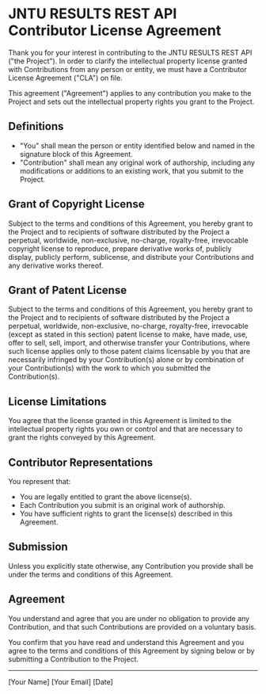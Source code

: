 # JNTU RESULTS REST API Contributor License Agreement

Thank you for your interest in contributing to the JNTU RESULTS REST API ("the Project"). In order to clarify the intellectual property license granted with Contributions from any person or entity, we must have a Contributor License Agreement ("CLA") on file.

This agreement ("Agreement") applies to any contribution you make to the Project and sets out the intellectual property rights you grant to the Project.

## Definitions

- "You" shall mean the person or entity identified below and named in the signature block of this Agreement.
- "Contribution" shall mean any original work of authorship, including any modifications or additions to an existing work, that you submit to the Project.

## Grant of Copyright License

Subject to the terms and conditions of this Agreement, you hereby grant to the Project and to recipients of software distributed by the Project a perpetual, worldwide, non-exclusive, no-charge, royalty-free, irrevocable copyright license to reproduce, prepare derivative works of, publicly display, publicly perform, sublicense, and distribute your Contributions and any derivative works thereof.

## Grant of Patent License

Subject to the terms and conditions of this Agreement, you hereby grant to the Project and to recipients of software distributed by the Project a perpetual, worldwide, non-exclusive, no-charge, royalty-free, irrevocable (except as stated in this section) patent license to make, have made, use, offer to sell, sell, import, and otherwise transfer your Contributions, where such license applies only to those patent claims licensable by you that are necessarily infringed by your Contribution(s) alone or by combination of your Contribution(s) with the work to which you submitted the Contribution(s).

## License Limitations

You agree that the license granted in this Agreement is limited to the intellectual property rights you own or control and that are necessary to grant the rights conveyed by this Agreement.

## Contributor Representations

You represent that:
- You are legally entitled to grant the above license(s).
- Each Contribution you submit is an original work of authorship.
- You have sufficient rights to grant the license(s) described in this Agreement.

## Submission

Unless you explicitly state otherwise, any Contribution you provide shall be under the terms and conditions of this Agreement.

## Agreement

You understand and agree that you are under no obligation to provide any Contribution, and that such Contributions are provided on a voluntary basis.

You confirm that you have read and understand this Agreement and you agree to the terms and conditions of this Agreement by signing below or by submitting a Contribution to the Project.

___________________________

[Your Name]
[Your Email]
[Date]

